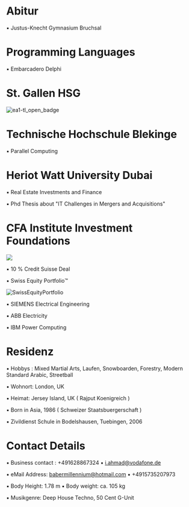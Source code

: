 # Abitur

▪︎ Justus-Knecht Gymnasium Bruchsal

# Programming Languages 

▪︎ Embarcadero Delphi 

# St. Gallen HSG 

![ea1-tl_open_badge](https://user-images.githubusercontent.com/95079463/151658291-bc2de3cf-efd4-4f38-bf4a-dde187391570.png)

# Technische Hochschule Blekinge

▪︎ Parallel Computing 

#  Heriot Watt University Dubai 

▪︎ Real Estate Investments and Finance 

▪︎ Phd Thesis about "IT Challenges in Mergers and Acquisitions"

#  CFA Institute Investment Foundations 

<img src="https://user-images.githubusercontent.com/95079463/151157248-4fa7d6fe-7dc8-4cd3-a9e1-3263252d3028.png">

▪︎ 10 % Credit Suisse Deal 

▪︎ Swiss Equity Portfolio™️

![SwissEquityPortfolio](https://user-images.githubusercontent.com/95079463/156522393-272bb017-e660-4022-a998-33063f54dfd0.png)

▪︎ SIEMENS Electrical Engineering

▪︎ ABB Electricity

▪︎ IBM Power Computing 

# Residenz 

▪︎ Hobbys : Mixed Martial Arts, Laufen, Snowboarden, Forestry, Modern Standard Arabic, Streetball 

▪︎ Wohnort: London, UK 

▪︎ Heimat: Jersey Island, UK ( Rajput Koenigreich )

▪︎ Born in Asia, 1986  ( Schweizer Staatsbuergerschaft )

▪︎ Zivildienst Schule in Bodelshausen,  Tuebingen, 2006 

# Contact Details 

▪︎ Business contact : +491628867324 ▪︎ i.ahmad@vodafone.de 

▪︎ eMail Address: babermillennium@hotmail.com ▪︎ +4915735207973

▪︎ Body Height: 1.78 m ▪︎ Body weight: ca. 105 kg

▪︎ Musikgenre: Deep House Techno, 50 Cent G-Unit 






